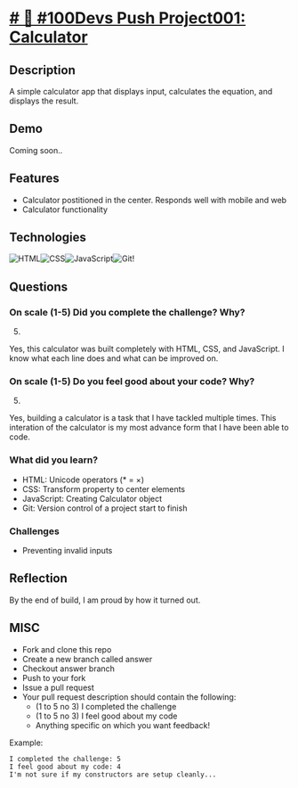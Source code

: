# [# 🔢 #100Devs Push Project001: Calculator](https://github.com/boobeh123/100devs-calculator/tree/answer)

## Description
A simple calculator app that displays input, calculates the equation, and displays the result.

## Demo
Coming soon..

## Features
* Calculator postitioned in the center. Responds well with mobile and web
* Calculator functionality 


## Technologies
![HTML](https://img.shields.io/badge/-HTML-important?logo=html)![CSS](https://img.shields.io/badge/-CSS-salmon?logo=css)![JavaScript](https://img.shields.io/badge/-JAVASCRIPT-333?logo=javascript)![Git](https://img.shields.io/badge/-GIT-orange?logo=git)!

## Questions 
### On scale (1-5) Did you complete the challenge? Why?
5. 
Yes, this calculator was built completely with HTML, CSS, and JavaScript. I know what each line does and what can be improved on.

### On scale (1-5) Do you feel good about your code? Why?
5. 
Yes, building a calculator is a task that I have tackled multiple times. This interation of the calculator is my most advance form that I have been able to code.

### What did you learn?
* HTML: Unicode operators (* = &times;)
* CSS: Transform property to center elements
* JavaScript: Creating Calculator object
* Git: Version control of a project start to finish

### Challenges
* Preventing invalid inputs


## Reflection
By the end of build, I am proud by how it turned out. 

## MISC
- Fork and clone this repo
- Create a new branch called answer
- Checkout answer branch
- Push to your fork
- Issue a pull request
- Your pull request description should contain the following:
  - (1 to 5 no 3) I completed the challenge
  - (1 to 5 no 3) I feel good about my code
  - Anything specific on which you want feedback!

Example:
```
I completed the challenge: 5
I feel good about my code: 4
I'm not sure if my constructors are setup cleanly...
```
